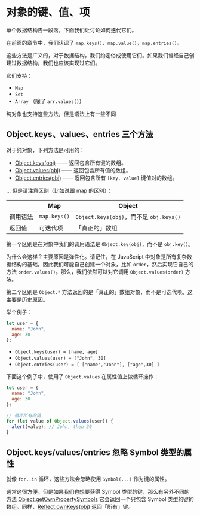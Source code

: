 
# 对象的键、值、项

单个数据结构告一段落，下面我们让讨论如何迭代它们。

在前面的章节中，我们认识了 `map.keys()`，`map.value()`，`map.entries()`。

这些方法是广义的，对于数据结构，我们约定俗成使用它们。如果我们曾经自己创建过数据结构，我们也应该实现过它们。

它们支持：

- `Map`
- `Set`
- `Array` （除了 `arr.values()`）

纯对象也支持这些方法，但是语法上有一些不同

## Object.keys、values、entries 三个方法

对于纯对象，下列方法是可用的：

- [Object.keys(obj)](mdn:js/Object/keys) —— 返回包含所有键的数组。
- [Object.values(obj)](mdn:js/Object/values) —— 返回包含所有值的数组。
- [Object.entries(obj)](mdn:js/Object/entries) —— 返回包含所有 `[key, value]` 键值对的数组。

... 但是请注意区别（比如说跟 map 的区别）：

|             | Map              | Object       |
|-------------|------------------|--------------|
| 调用语法     | `map.keys()`  | `Object.keys(obj)`，而不是 `obj.keys()` |
| 返回值      | 可迭代项 |「真正的」数组   

第一个区别是在对象中我们的调用语法是 `Object.key(obj)`，而不是 `obj.key()`。

为什么会这样？主要原因是弹性化。请记住，在 JavaScript 中对象是所有复杂数据结构的基础。因此我们可能自己创建一个对象，比如 `order`，然后实现它自己的方法 `order.values()`。那么，我们依然可以对它调用 `Object.values(order)` 方法。

第二个区别是 `Object.*` 方法返回的是「真正的」数组对象，而不是可迭代项。这主要是历史原因。

举个例子：

```js
let user = {
  name: "John",
  age: 30
};
```

- `Object.keys(user) = [name, age]`
- `Object.values(user) = ["John", 30]`
- `Object.entries(user) = [ ["name","John"], ["age",30] ]`

下面这个例子中，使用了 `Object.values` 在属性值上做循环操作：

```js run
let user = {
  name: "John",
  age: 30
};

// 循环所有的值
for (let value of Object.values(user)) {
  alert(value); // John, then 30
}
```

## Object.keys/values/entries 忽略 Symbol 类型的属性

就像 `for..in` 循环，这些方法会忽略使用 `Symbol(...)` 作为键的属性。

通常这很方便。但是如果我们也想要获得 Symbol 类型的键，那么有另外不同的方法 [Object.getOwnPropertySymbols](mdn:js/Object/getOwnPropertySymbols) 它会返回一个只包含 Symbol 类型的键的数组。同样，[Reflect.ownKeys(obj)](mdn:js/Reflect/ownKeys) 返回「所有」键。
